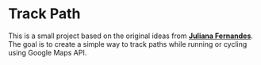 # Track Path

This is a small project based on the original ideas from **[Juliana Fernandes](https://github.com/seeju)**.
The goal is to create a simple way to track paths while running or cycling using Google Maps API.
